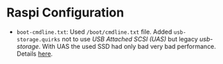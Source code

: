 # Raspi Configuration

- `boot-cmdline.txt`: Used `/boot/cmdline.txt` file. Added `usb-storage.quirks` not to use _USB Attached SCSI (UAS)_ but legacy _usb-storage_. With UAS the used SSD had only bad very bad performance. Details [here](https://www.raspberrypi.org/forums/viewtopic.php?f=28&t=245931).
